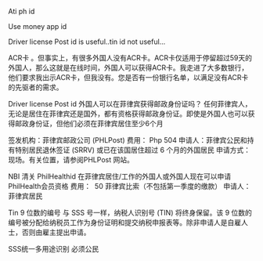 Ati ph id


Use money app id

Driver license
Post id  is useful..tin id not useful...


ACR卡
。但事实上，有很多外国人没有ACR卡。ACR卡仅适用于停留超过59天的外国人，那么这就是在线时间，外国人可以获得ACR卡。我走进了大多数银行，他们要求我出示ACR卡，但我没有。您是否有一份银行名单，以满足没有ACR卡的先驱者的需求。



Driver license
Post id
外国人可以在菲律宾获得邮政身份证吗？
任何菲律宾人，无论是居住在菲律宾还是国外，都有资格获得邮政身份证。即使是外国人也可以获得邮政身份证，但他们必须在菲律宾居住至少6个月

签发机构：菲律宾邮政公司 (PHLPost)
费用： Php 504
申请人：菲律宾公民和持有特别居民退休签证 (SRRV) 或已在该国居住超过 6 个月的外国居民
申请方式：现场。有关位置，请参阅PHLPost 网站。

NBI 清关
PhilHealthid
在菲律宾居住/工作的外国人或外国人现在可以申请PhilHealth会员资格
费用：  50 菲律宾比索（不包括第一季度的缴款）
申请人：菲律宾居民

Tin 9 位数的编号
与 SSS 号一样，纳税人识别号 (TIN) 将终身保留。该 9 位数的编号被分配给纳税员工作为身份证明和提交纳税申报表等。除非申请人是自雇人士，否则由雇主提出申请。


SSS统一多用途识别 必须公民
